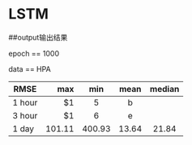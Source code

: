 # LSTM

##output输出结果

epoch == 1000

data == HPA



| RMSE | max    |  min  | mean  | median|
| --- | -----:  | :-: |:-:   | :-: |
| 1 hour | $1      |   5    | b | |
| 3 hour | $1      |   6    | e | |
| 1 day | 101.11      |   400.93    |13.64  | 21.84|

